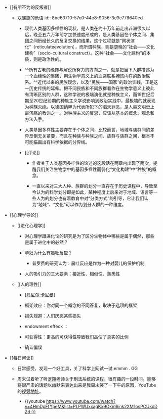- [[有所不为的反叛者]]
	 - 双螺旋的低语
id:: 8be63710-57c0-44e8-9056-3e3e778640ed
		 - 现代人类基因多样性的现状，是人类在约十万年前走出非洲很久以后，晚至五六万年前才加快速度形成的，是人类基因在个体之间、集团之间历经长久的反复交换的结果，这个过程就是“网状演化”（reticulateevolution），而所谓种族，则是更晚的“社会——文化建构”（socio-cultural construct）。这种“社会——文化建构”的本质，则是政治性的。

		 - ^^所有古老的缘饰与解说所努力的方向之一，就是把当下人群描述为一个血缘性的集团，用生物学意义上的血亲联系掩饰内在的政治联系。^^近代以来的民族观念，以及“民族——国家”的政治实践，正是这一历史传统的延伸。把不同民族和不同族群看作在生物学意义上彼此有清晰区别的人群，这种学说的极端演化就是种族主义，而19世纪后期至20世纪前期的种族主义学说影响到政治实践中，最极端的就表现为种族灭绝。以德国纳粹为代表所犯下的滔天罪恶，是人类文明史上最沉痛的教训之一。对种族主义的反思，应该从基本的概念、观念和方法入手。

		 - 人类基因多样性主要存在于个体之间，比较而言，地域与族群间的差异反倒无关紧要，而且在种族与种族之间、族群与族群之间，根本不可能描画出有科学依据的分界线。

		 - [[评论]]
			 - 作者关于人类基因多样性的论述的这段话在两章内出现了两次，提醒我们关注生物学中的基因多样性而弱化“文化构建”中“种族”的概念。

			 - 一直以来对三大人种、族群的划分一直存在于历史课程中，导致至今认为的科学划分即是如此，某种程度上后来对于地域、语言等一些人为的划分也有着教育中对“分类方式”的引导，它让我们认为“地域”、“文化”可以作为划分人群的一种维度。

- [[心理学导论]]
	 - [[进化心理学]]
		 - 对心理学跟进化论的研究是为了区分生物体中哪些是属于偶然，那些是属于进化中的必然？

		 - 孕妇为什么有晨吐反应？
			 - 普罗费的研究认为：晨吐反应是作为一种对婴儿的保护机制

		 - 人的吸引力的三大要素：接近性、相似性、熟悉性

	 - [[人的理性]]
		 - [[丹尼尔·卡尼曼]](https://zh.wikipedia.org/wiki/%E4%B8%B9%E5%B0%BC%E5%B0%94%C2%B7%E5%8D%A1%E5%B0%BC%E6%9B%BC)

		 - 框架效应：你对同一个概念的不同答复，取决于选项的框架

		 - 损失规避：人们厌恶某些损失

		 - endowment effeck ：

		 - 可获得性：更高的可获得性导致我们高估了真实的比例

		 - 确认偏误

- [[每日闲谈]]
	 - 日常感受，发现一个好工具，关了科学上网试一试 emmm . GG

	 - 周末试着听了听[罗翔](https://zh.wikipedia.org/wiki/%E7%BD%97%E7%BF%94)老师关于刑法系统的课程，很有趣的一段时间。能够将很严肃的话题以幽默来表达出来是我周末笑了一下午的原因，YouTube的[视频地址](https://www.youtube.com/playlist?list=PLPWUxxagKx9Mtoe1GpjkmYSJvdrJF8odD)。
		 - {{youtube  https://www.youtube.com/watch?v=4HmDpFfYpeM&list=PLPWUxxagKx9Okm6ink2XM1osPCUkdDZd-}}
